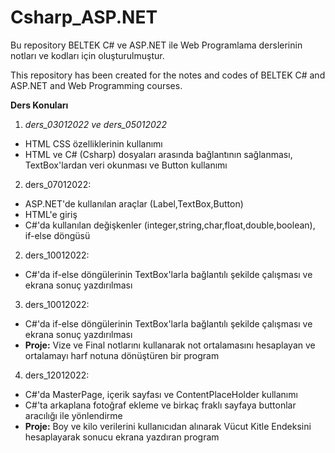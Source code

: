 # Csharp_ASP.NET
Bu repository BELTEK C# ve ASP.NET ile Web Programlama derslerinin notları ve kodları için oluşturulmuştur.

This repository has been created for the notes and codes of BELTEK C# and ASP.NET and Web Programming courses. 

**Ders Konuları**

1. *ders_03012022 ve ders_05012022*

+ HTML CSS özelliklerinin kullanımı
+ HTML ve C# (Csharp) dosyaları arasında bağlantının sağlanması, TextBox'lardan veri okunması ve Button kullanımı

2. ders_07012022: 

+ ASP.NET'de kullanılan araçlar (Label,TextBox,Button)
+ HTML'e giriş
+ C#'da kullanılan değişkenler (integer,string,char,float,double,boolean), if-else döngüsü

2. ders_10012022: 

+ C#'da if-else döngülerinin TextBox'larla bağlantılı şekilde çalışması ve ekrana sonuç yazdırılması

3. ders_10012022: 

+ C#'da if-else döngülerinin TextBox'larla bağlantılı şekilde çalışması ve ekrana sonuç yazdırılması 
+ **Proje:** Vize ve Final notlarını kullanarak not ortalamasını hesaplayan ve ortalamayı harf notuna dönüştüren bir program

4. ders_12012022: 

+ C#'da MasterPage, içerik sayfası ve ContentPlaceHolder kullanımı
+ C#'ta arkaplana fotoğraf ekleme ve birkaç fraklı sayfaya buttonlar aracılığı ile yönlendirme
+ **Proje:** Boy ve kilo verilerini kullanıcıdan alınarak Vücut Kitle Endeksini hesaplayarak sonucu ekrana yazdıran program 